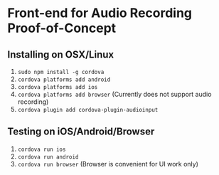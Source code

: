 # Front-end for Audio Recording Proof-of-Concept

## Installing on OSX/Linux
1. `sudo npm install -g cordova`
2. `cordova platforms add android`
3. `cordova platforms add ios` 
4. `cordova platforms add browser` (Currently does not support audio recording)
5. `cordova plugin add cordova-plugin-audioinput`

## Testing on iOS/Android/Browser
1. `cordova run ios`
2. `cordova run android`
3. `cordova run browser` (Browser is convenient for UI work only)
